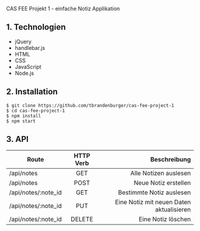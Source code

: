 CAS FEE Projekt 1 - einfache Notiz Applikation

## 1. Technologien
- jQuery
- handlebar.js
- HTML
- CSS
- JavaScript
- Node.js

## 2. Installation
```
$ git clone https://github.com/tbrandenburger/cas-fee-project-1
$ cd cas-fee-project-1
$ npm install
$ npm start
```

## 3. API

| Route        | HTTP Verb           | Beschreibung  |
| ------------- |:-------------:| -----:|
| /api/notes     | GET | Alle Notizen auslesen |
| /api/notes      | POST      |   Neue Notiz erstellen |
| /api/notes/:note_id | GET      |    Bestimmte Notiz auslesen |
| /api/notes/:note_id | PUT      |    Eine Notiz mit neuen Daten aktualisieren |
| /api/notes/:note_id | DELETE      |    Eine Notiz löschen |


